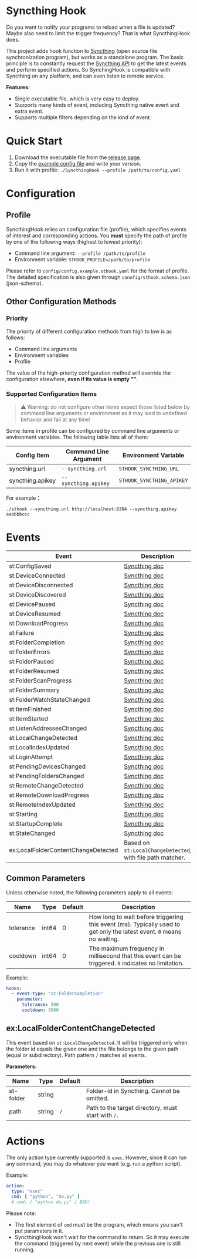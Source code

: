 # Syncthing Hook

Do you want to notify your programs to reload when a file is updated? Maybe also need to limit the trigger frequency?
That is what SyncthingHook does.

This project adds hook function to [Syncthing](https://syncthing.net/) (open source file synchronization program), but
works as a standalone program. The basic principle is to constantly request
the [Syncthing API](https://docs.syncthing.net/dev/rest.html) to get the latest events and perform specified actions. So
SynchingHook is compatible with Syncthing on any platform, and can even listen to remote service.

**Features:**

- Single executable file, which is very easy to deploy.
- Supports many kinds of event, including Syncthing native event and extra event.
- Supports multiple filters depending on the kind of event.

# Quick Start

1. Download the executable file from the [release page](https://github.com/ichenhe/syncthing-hook/releases).
2. Copy the [example config file](https://github.com/ichenhe/syncthing-hook/blob/main/config/config.example.sthook.yaml)
   and write your version.
3. Run it with profile: `./SyncthingHook --profile /path/to/config.yaml`

# Configuration

## Profile

SyncthingHook relies on configuration file (profile), which specifies events of interest and corresponding
actions. You **must** specify the path of profile by one of the following ways (highest to lowest priority):

- Command line argument: `--profile /path/to/profile`
- Environment variable: `STHOOK_PROFILE=/path/to/profile`

Please refer to `config/config.example.sthook.yaml` for the format of profile. The detailed specification is also given
through `conofig/sthook.schema.json` (json-schema).

## Other Configuration Methods

### Priority

The priority of different configuration methods from high to low is as follows:

- Command line arguments
- Environment variables
- Profile

The value of the high-priority configuration method will override the configuration elsewhere, **even if its value is
empty ""**.

### Supported Configuration Items

> ⚠️ Warning: do not configure other items expect those listed below by command line arguments or environment as it
> may lead to undefined behavior and fail at any time!

Some items in profile can be configured by command line arguments or environment variables. The following table lists
all of them:

| Config Item      | Command Line Argument | Environment Variable      |
|------------------|-----------------------|---------------------------|
| syncthing.url    | `--syncthing.url`     | `STHOOK_SYNCTHING_URL`    |
| syncthing.apikey | `--syncthing.apikey`  | `STHOOK_SYNCTHING_APIKEY` |

For example：

```shell
./sthook --syncthing.url http://localhost:8384 --syncthing.apikey aaabbbccc
```

# Events

| Event                               | Description                                                                     |
|-------------------------------------|---------------------------------------------------------------------------------|
| st:ConfigSaved                      | [Syncthing doc](https://docs.syncthing.net/events/configsaved.html)             |
| st:DeviceConnected                  | [Syncthing doc](https://docs.syncthing.net/events/deviceconnected.html)         |
| st:DeviceDisconnected               | [Syncthing doc](https://docs.syncthing.net/events/devicedisconnected.html)      |
| st:DeviceDiscovered                 | [Syncthing doc](https://docs.syncthing.net/events/devicediscovered.html)        |
| st:DevicePaused                     | [Syncthing doc](https://docs.syncthing.net/events/devicepaused.html)            |
| st:DeviceResumed                    | [Syncthing doc](https://docs.syncthing.net/events/deviceresumed.html)           |
| st:DownloadProgress                 | [Syncthing doc](https://docs.syncthing.net/events/downloadprogress.html)        |
| st:Failure                          | [Syncthing doc](https://docs.syncthing.net/events/failure.html)                 |
| st:FolderCompletion                 | [Syncthing doc](https://docs.syncthing.net/events/foldercompletion.html)        |
| st:FolderErrors                     | [Syncthing doc](https://docs.syncthing.net/events/foldererrors.html)            |
| st:FolderPaused                     | [Syncthing doc](https://docs.syncthing.net/events/folderpaused.html)            |
| st:FolderResumed                    | [Syncthing doc](https://docs.syncthing.net/events/folderresumed.html)           |
| st:FolderScanProgress               | [Syncthing doc](https://docs.syncthing.net/events/folderscanprogress.html)      |
| st:FolderSummary                    | [Syncthing doc](https://docs.syncthing.net/events/foldersummary.html)           |
| st:FolderWatchStateChanged          | [Syncthing doc](https://docs.syncthing.net/events/folderwatchstatechanged.html) |
| st:ItemFinished                     | [Syncthing doc](https://docs.syncthing.net/events/itemfinished.html)            |
| st:ItemStarted                      | [Syncthing doc](https://docs.syncthing.net/events/itemstarted.html)             |
| st:ListenAddressesChanged           | [Syncthing doc](https://docs.syncthing.net/events/listenaddresseschanged.html)  |
| st:LocalChangeDetected              | [Syncthing doc](https://docs.syncthing.net/events/localchangedetected.html)     |
| st:LocalIndexUpdated                | [Syncthing doc](https://docs.syncthing.net/events/localindexupdated.html)       |
| st:LoginAttempt                     | [Syncthing doc](https://docs.syncthing.net/events/loginattempt.html)            |
| st:PendingDevicesChanged            | [Syncthing doc](https://docs.syncthing.net/events/pendingdeviceschanged.html)   |
| st:PendingFoldersChanged            | [Syncthing doc](https://docs.syncthing.net/events/pendingfolderschanged.html)   |
| st:RemoteChangeDetected             | [Syncthing doc](https://docs.syncthing.net/events/remotechangedetected.html)    |
| st:RemoteDownloadProgress           | [Syncthing doc](https://docs.syncthing.net/events/remotedownloadprogress.html)  |
| st:RemoteIndexUpdated               | [Syncthing doc](https://docs.syncthing.net/events/remoteindexupdated.html)      |
| st:Starting                         | [Syncthing doc](https://docs.syncthing.net/events/starting.html)                |
| st:StartupComplete                  | [Syncthing doc](https://docs.syncthing.net/events/startupcomplete.html)         |
| st:StateChanged                     | [Syncthing doc](https://docs.syncthing.net/events/statechanged.html)            |
| ex:LocalFolderContentChangeDetected | Based on `st:LocalChangeDetected`, with file path matcher.                      |

## Common Parameters

Unless otherwise noted, the following parameters apply to all events:

| Name      | Type  | Default | Description                                                                                                            |
|-----------|-------|---------|------------------------------------------------------------------------------------------------------------------------|
| tolerance | int64 | 0       | How long to wait before triggering this event (ms). Typically used to get only the latest event. `0` means no waiting. |
| cooldown  | int64 | 0       | The maximum frequency in millisecond that this event can be triggered. `0` indicates no limitation.                    |

Example:

```yaml
hooks:
  - event-type: "st:FolderCompletion"
    parameter:
      tolerance: 500
      cooldown: 3000
```

## ex:LocalFolderContentChangeDetected

This event based on `st:LocalChangeDetected`. It will be triggered only when the folder id equals the given one and the
file belongs to the given path (equal or subdirectory). Path pattern `/` matches all events.

**Parameters:**

| Name      | Type   | Default | Description                                        |
|-----------|--------|---------|----------------------------------------------------|
| st-folder | string |         | Folder-id in Syncthing. Cannot be omitted.         |
| path      | string | `/`     | Path to the target directory, must start with `/`. |

# Actions

The only action type currently supported is `exec`. However, since it can run any command, you may do whatever you
want (e.g. run a python script).

Example:

```yaml
action:
  type: "exec"
  cmd: [ "python", "do.py" ]
  # cmd: [ "python do.py" ] BAD!
```

Please note:

- The first element of `cmd` must be the program, which means you can't put parameters in it.
- SyncthingHook won't wait for the command to return. So it may execute the command (triggered by next event) while the
  previous one is still running.
